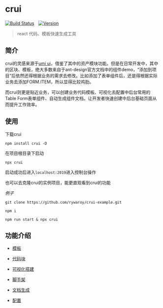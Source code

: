 # crui

[![Build Status](https://www.travis-ci.org/rywaroy/crui.svg?branch=master)](https://www.travis-ci.org/rywaroy/crui)　[![Version](https://img.shields.io/badge/npm-v2.2.1-blue.svg)](https://www.npmjs.com/package/crui)

> react 代码、模板快速生成工具

## 简介

crui的灵感来源于[umi ui](https://umijs.org/zh-CN/docs/use-umi-ui)，借鉴了其中的资产模块功能。但是在日常开发中，其中的区块、模板，绝大多数来自于ant-design官方文档中的组件demo，“添加到项目”后依然还得根据业务的需求去修改。比如添加了表单组件后，还是得根据实际业务去添加FORM.ITEM，所以显得比较鸡肋。

而crui则更是贴近业务，可以创建业务代码模板、可视化去配置中后台常用的Table Form表单组件、自动生成组件文档，让开发者快速创建中后台基础页面从而提升工作效率。

## 使用

下载crui

```
npm install crui -D
```

在项目根目录下启动

```
npx crui
```

启动成功后进入`localhost:2019`进入控制台操作


也可以去克隆crui的实例项目，能更直观看到crui的功能

*例子*

```
git clone https://github.com/rywaroy/crui-example.git
```

```
npm i
```

```
npm run start & npx crui
```

## 功能介绍

* [模板](docs/template.md)

* [代码块](docs/code.md)

* [可视化搭建](docs/making.md)

* [脚手架](docs/create.md)

* [文档生成](docs/document.md)

* [配置](docs/configlist.md)